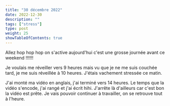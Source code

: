 ```yaml
---
title: "30 décembre 2022"
date: 2022-12-30
description: ""
tags: ["stress"]
type: post
weight: 25
showTableOfContents: true
---
```


Allez hop hop hop on s'active aujourd'hui c'est une grosse journée avant ce weekend !!!!!!

Je voulais me réveiller vers 9 heures mais vu que je ne me suis couchée tard, je me suis réveillée à 10 heures. J'étais vachement stressée ce matin.

J'ai monté ma vidéo en anglais, j'ai terminé vers 14 heures. Le temps que la vidéo s'encode, j'ai rangé et j'ai écrit hihi. J'arrête là d'ailleurs car c'est bon la vidéo est prête. Je vais pouvoir continuer à travailler, on se retrouve tout à l'heure.